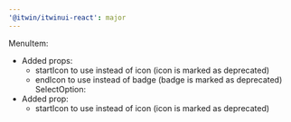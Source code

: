 ```yaml
---
'@itwin/itwinui-react': major
---
```


MenuItem:
- Added props:
  - startIcon to use instead of icon (icon is marked as deprecated)
  - endIcon to use instead of badge (badge is marked as deprecated)
SelectOption:
- Added prop:
  - startIcon to use instead of icon (icon is marked as deprecated)

